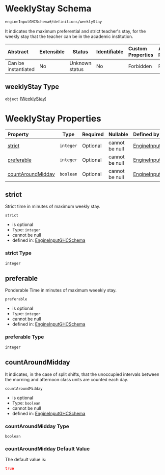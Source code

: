 # WeeklyStay Schema

```txt
engineInputGHCSchema#/definitions/weeklyStay
```

It indicates the maximum preferential and strict teacher's stay, for the weekly stay that the teacher can be in the academic institution.


| Abstract            | Extensible | Status         | Identifiable | Custom Properties | Additional Properties | Access Restrictions | Defined In                                                         |
| :------------------ | ---------- | -------------- | ------------ | :---------------- | --------------------- | ------------------- | ------------------------------------------------------------------ |
| Can be instantiated | No         | Unknown status | No           | Forbidden         | Forbidden             | none                | [ghc.schema.json\*](../out/ghc.schema.json "open original schema") |

## weeklyStay Type

`object` ([WeeklyStay](ghc-definitions-weeklystay.md))

# WeeklyStay Properties

| Property                                | Type      | Required | Nullable       | Defined by                                                                                                                                                     |
| :-------------------------------------- | --------- | -------- | -------------- | :------------------------------------------------------------------------------------------------------------------------------------------------------------- |
| [strict](#strict)                       | `integer` | Optional | cannot be null | [EngineInputGHCSchema](ghc-definitions-weeklystay-properties-strict.md "engineInputGHCSchema#/definitions/weeklyStay/properties/strict")                       |
| [preferable](#preferable)               | `integer` | Optional | cannot be null | [EngineInputGHCSchema](ghc-definitions-weeklystay-properties-preferable.md "engineInputGHCSchema#/definitions/weeklyStay/properties/preferable")               |
| [countAroundMidday](#countaroundmidday) | `boolean` | Optional | cannot be null | [EngineInputGHCSchema](ghc-definitions-weeklystay-properties-countaroundmidday.md "engineInputGHCSchema#/definitions/weeklyStay/properties/countAroundMidday") |

## strict

Strict time in minutes of maximum weekly stay.


`strict`

-   is optional
-   Type: `integer`
-   cannot be null
-   defined in: [EngineInputGHCSchema](ghc-definitions-weeklystay-properties-strict.md "engineInputGHCSchema#/definitions/weeklyStay/properties/strict")

### strict Type

`integer`

## preferable

Ponderable Time in minutes of maximum weeekly stay.


`preferable`

-   is optional
-   Type: `integer`
-   cannot be null
-   defined in: [EngineInputGHCSchema](ghc-definitions-weeklystay-properties-preferable.md "engineInputGHCSchema#/definitions/weeklyStay/properties/preferable")

### preferable Type

`integer`

## countAroundMidday

It indicates, in the case of split shifts, that the unoccupied intervals between the morning and afternoon class units are counted each day.


`countAroundMidday`

-   is optional
-   Type: `boolean`
-   cannot be null
-   defined in: [EngineInputGHCSchema](ghc-definitions-weeklystay-properties-countaroundmidday.md "engineInputGHCSchema#/definitions/weeklyStay/properties/countAroundMidday")

### countAroundMidday Type

`boolean`

### countAroundMidday Default Value

The default value is:

```json
true
```
